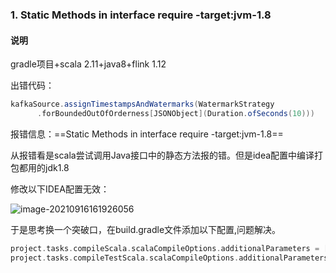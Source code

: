 ### 1. Static Methods in interface require -target:jvm-1.8

#### 说明

gradle项目+scala 2.11+java8+flink 1.12

出错代码：

```scala
kafkaSource.assignTimestampsAndWatermarks(WatermarkStrategy
      .forBoundedOutOfOrderness[JSONObject](Duration.ofSeconds(10)))
```

报错信息：==Static Methods in interface require -target:jvm-1.8==

从报错看是scala尝试调用Java接口中的静态方法报的错。但是idea配置中编译打包都用的jdk1.8



修改以下IDEA配置无效：

![image-20210916161926056](https://i.loli.net/2021/09/16/5hdFoyGlBqTAsOr.png)

于是思考换一个突破口，在build.gradle文件添加以下配置,问题解决。

```groovy
project.tasks.compileScala.scalaCompileOptions.additionalParameters = ["-target:jvm-1.8"]
project.tasks.compileTestScala.scalaCompileOptions.additionalParameters = ["-target:jvm-1.8"]
```


